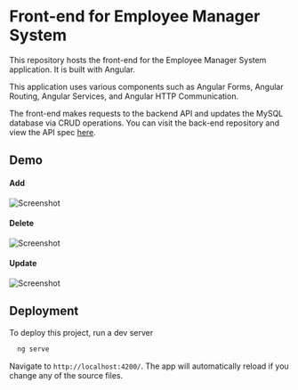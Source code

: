 # Front-end for Employee Manager System

This repository hosts the front-end for the Employee Manager System application.
It is built with Angular. 

This application uses various components such as
Angular Forms, Angular Routing, Angular Services, and Angular HTTP Communication.

The front-end makes requests to the backend API and updates the MySQL database via CRUD operations.
You can visit the back-end repository and view the API spec [here](https://github.com/ramrabadi/Employee-Manager-System-Backend).


## Demo

#### Add
![Screenshot](https://i.imgur.com/1umDW9p.png)

#### Delete
![Screenshot](https://i.imgur.com/bRRmbAc.png)

#### Update
![Screenshot](https://i.imgur.com/R2XwZG8.png)

## Deployment

To deploy this project, run a dev server

```bash
  ng serve
```
Navigate to `http://localhost:4200/`. The app will automatically reload if you change any of the source files.
  
